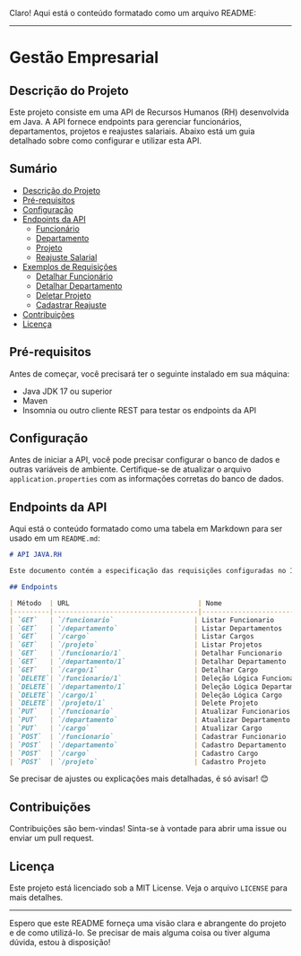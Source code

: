 Claro! Aqui está o conteúdo formatado como um arquivo README:

---

# Gestão Empresarial

## Descrição do Projeto

Este projeto consiste em uma API de Recursos Humanos (RH) desenvolvida em Java. A API fornece endpoints para gerenciar funcionários, departamentos, projetos e reajustes salariais. Abaixo está um guia detalhado sobre como configurar e utilizar esta API.

## Sumário

- [Descrição do Projeto](#descrição-do-projeto)
- [Pré-requisitos](#pré-requisitos)
- [Configuração](#configuração)
- [Endpoints da API](#endpoints-da-api)
  - [Funcionário](#funcionário)
  - [Departamento](#departamento)
  - [Projeto](#projeto)
  - [Reajuste Salarial](#reajuste-salarial)
- [Exemplos de Requisições](#exemplos-de-requisições)
  - [Detalhar Funcionário](#detalhar-funcionário)
  - [Detalhar Departamento](#detalhar-departamento)
  - [Deletar Projeto](#deletar-projeto)
  - [Cadastrar Reajuste](#cadastrar-reajuste)
- [Contribuições](#contribuições)
- [Licença](#licença)

## Pré-requisitos

Antes de começar, você precisará ter o seguinte instalado em sua máquina:

- Java JDK 17 ou superior
- Maven
- Insomnia ou outro cliente REST para testar os endpoints da API

## Configuração

Antes de iniciar a API, você pode precisar configurar o banco de dados e outras variáveis de ambiente. Certifique-se de atualizar o arquivo `application.properties` com as informações corretas do banco de dados.

## Endpoints da API

Aqui está o conteúdo formatado como uma tabela em Markdown para ser usado em um `README.md`:  

```markdown
# API JAVA.RH

Este documento contém a especificação das requisições configuradas no Insomnia para a API JAVA.RH.  

## Endpoints

| Método  | URL                                | Nome                        | Descrição                              | Cabeçalhos                          | Corpo (JSON)                                                                                   |
|---------|------------------------------------|-----------------------------|----------------------------------------|-------------------------------------|-----------------------------------------------------------------------------------------------|
| `GET`   | `/funcionario`                    | Listar Funcionario          | Lista todos os funcionários cadastrados | `User-Agent: insomnia/2023.5.8`   | N/A                                                                                           |
| `GET`   | `/departamento`                   | Listar Departamentos        | Lista todos os departamentos           | `User-Agent: insomnia/2023.5.8`   | N/A                                                                                           |
| `GET`   | `/cargo`                          | Listar Cargos               | Lista todos os cargos cadastrados      | `User-Agent: insomnia/2023.5.8`   | N/A                                                                                           |
| `GET`   | `/projeto`                        | Listar Projetos             | Lista todos os projetos cadastrados    | `User-Agent: insomnia/2023.5.8`   | N/A                                                                                           |
| `GET`   | `/funcionario/1`                  | Detalhar Funcionario        | Detalha um funcionário específico      | `User-Agent: insomnia/2023.5.8`   | N/A                                                                                           |
| `GET`   | `/departamento/1`                 | Detalhar Departamento       | Detalha um departamento específico     | `User-Agent: insomnia/2023.5.8`   | N/A                                                                                           |
| `GET`   | `/cargo/1`                        | Detalhar Cargo              | Detalha um cargo específico            | `User-Agent: insomnia/2023.5.8`   | N/A                                                                                           |
| `DELETE`| `/funcionario/1`                  | Deleção Lógica Funcionario  | Exclui logicamente um funcionário      | `User-Agent: insomnia/2023.5.8`   | N/A                                                                                           |
| `DELETE`| `/departamento/1`                 | Deleção Lógica Departamento | Exclui logicamente um departamento     | `User-Agent: insomnia/2023.5.8`   | N/A                                                                                           |
| `DELETE`| `/cargo/1`                        | Deleção Lógica Cargo        | Exclui logicamente um cargo            | `User-Agent: insomnia/2023.5.8`   | N/A                                                                                           |
| `DELETE`| `/projeto/1`                      | Delete Projeto              | Exclui um projeto                      | `User-Agent: insomnia/2023.5.8`   | N/A                                                                                           |
| `PUT`   | `/funcionario`                    | Atualizar Funcionarios      | Atualiza dados de um funcionário       | `Content-Type: application/json`   | `{ "id": "1", "nome": "Antonio", "telefone": { "ddd": "99", "ddi": "001", "telefone": "111122223" } }` |
| `PUT`   | `/departamento`                   | Atualizar Departamento      | Atualiza dados de um departamento      | `Content-Type: application/json`   | `{ "id": "1", "nome": "Modelagem de dados", "descricao": "Banco de dados", "telefone": {...}, "endereco": {...} }` |
| `PUT`   | `/cargo`                          | Atualizar Cargo             | Atualiza dados de um cargo             | `Content-Type: application/json`   | `{ "id": 1, "nome": "Marinheiro", "descricao": "Navegador do Good Marry", "salarioBase": "6500.01", "salarioMaximo": "7000.09" }` |
| `POST`  | `/funcionario`                    | Cadastrar Funcionario       | Cadastra um novo funcionário           | `Content-Type: application/json`   | `{ "idCargo": 1, "funcionario": { "pessoa": {...}, "contratacao": "2020-07-04", "salario": "3000.74", ... } }` |
| `POST`  | `/departamento`                   | Cadastro Departamento       | Cadastra um novo departamento          | `Content-Type: application/json`   | `{ "departamento": { "nome": "Segurança da informação", "descricao": "...", ... }, "telefone": {...}, "email": {...}, "endereco": {...}, "orcamento": {...} }` |
| `POST`  | `/cargo`                          | Cadastro Cargo              | Cadastra um novo cargo                 | `Content-Type: application/json`   | `{ "nome": "Limpeza dOS sofás", "descricao": "retirada das manchas...", "salarioBase": "2500.35", ... }` |
| `POST`  | `/projeto`                        | Cadastro Projeto            | Cadastra um novo projeto               | `Content-Type: application/json`   | `{ "idDepartamento": 2, "nome": "Arrumar a parte eletrica...", "descricao": "...", "custo": "1000.00", ... }` |
```

Se precisar de ajustes ou explicações mais detalhadas, é só avisar! 😊


## Contribuições

Contribuições são bem-vindas! Sinta-se à vontade para abrir uma issue ou enviar um pull request.

## Licença

Este projeto está licenciado sob a MIT License. Veja o arquivo `LICENSE` para mais detalhes.

---

Espero que este README forneça uma visão clara e abrangente do projeto e de como utilizá-lo. Se precisar de mais alguma coisa ou tiver alguma dúvida, estou à disposição!
